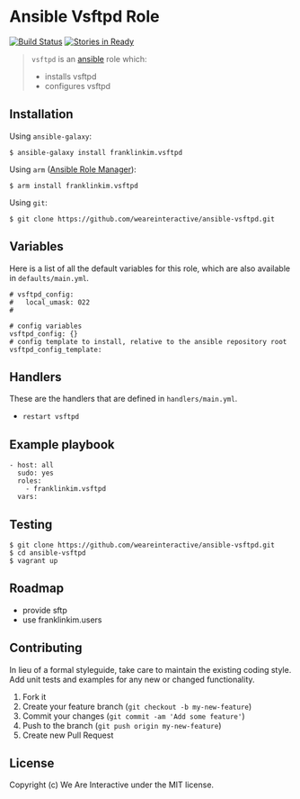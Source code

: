 # Ansible Vsftpd Role

[![Build Status](https://travis-ci.org/weareinteractive/ansible-vsftpd.png?branch=master)](https://travis-ci.org/weareinteractive/ansible-vsftpd)
[![Stories in Ready](https://badge.waffle.io/weareinteractive/ansible-vsftpd.svg?label=ready&title=Ready)](http://waffle.io/weareinteractive/ansible-vsftpd)

> `vsftpd` is an [ansible](http://www.ansible.com) role which: 
> 
> * installs vsftpd
> * configures vsftpd


## Installation

Using `ansible-galaxy`:

```
$ ansible-galaxy install franklinkim.vsftpd
```

Using `arm` ([Ansible Role Manager](https://github.com/mirskytech/ansible-role-manager/)):

```
$ arm install franklinkim.vsftpd
```

Using `git`:

```
$ git clone https://github.com/weareinteractive/ansible-vsftpd.git
```

## Variables

Here is a list of all the default variables for this role, which are also available in `defaults/main.yml`.

```
# vsftpd_config:
#   local_umask: 022
#

# config variables
vsftpd_config: {}
# config template to install, relative to the ansible repository root
vsftpd_config_template:
```

## Handlers

These are the handlers that are defined in `handlers/main.yml`.

* `restart vsftpd` 

## Example playbook

```
- host: all
  sudo: yes
  roles: 
    - franklinkim.vsftpd
  vars:
```

## Testing

```
$ git clone https://github.com/weareinteractive/ansible-vsftpd.git
$ cd ansible-vsftpd
$ vagrant up
```

## Roadmap

* provide sftp
* use franklinkim.users

## Contributing
In lieu of a formal styleguide, take care to maintain the existing coding style. Add unit tests and examples for any new or changed functionality.

1. Fork it
2. Create your feature branch (`git checkout -b my-new-feature`)
3. Commit your changes (`git commit -am 'Add some feature'`)
4. Push to the branch (`git push origin my-new-feature`)
5. Create new Pull Request

## License
Copyright (c) We Are Interactive under the MIT license.
